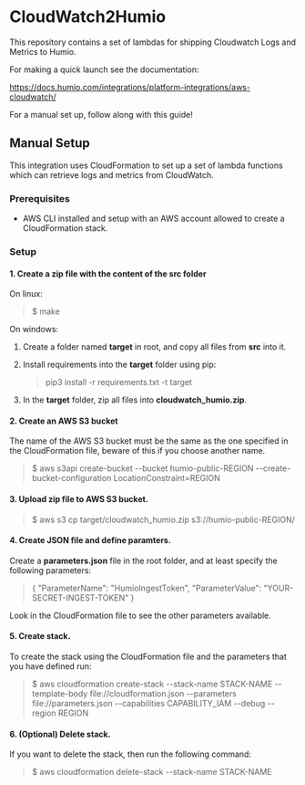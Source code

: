
# CloudWatch2Humio

This repository contains a set of lambdas for shipping Cloudwatch Logs and Metrics
to Humio.

For making a quick launch see the documentation:

https://docs.humio.com/integrations/platform-integrations/aws-cloudwatch/

For a manual set up, follow along with this guide! 

## Manual Setup

This integration uses CloudFormation to set up a set of lambda functions which can retrieve logs and metrics from CloudWatch. 

### Prerequisites

* AWS CLI installed and setup with an AWS account allowed to create a CloudFormation stack. 

### Setup

#### 1. Create a zip file with the content of the **src** folder

On linux:

> $ make

On windows:

1. Create a folder named **target** in root, and copy all files from **src** into it.
2. Install requirements into the **target** folder using pip:

    > pip3 install -r requirements.txt -t target

3. In the **target** folder, zip all files into **cloudwatch_humio.zip**. 

#### 2. Create an AWS S3 bucket

The name of the AWS S3 bucket must be the same as the one specified in the CloudFormation file, beware of this if you choose another name.

> $ aws s3api create-bucket --bucket humio-public-REGION --create-bucket-configuration LocationConstraint=REGION

#### 3. Upload zip file to AWS S3 bucket. 

> $ aws s3 cp target/cloudwatch_humio.zip s3://humio-public-REGION/

#### 4. Create JSON file and define paramters.

Create a **parameters.json** file in the root folder, and at least specify the following parameters:

> {
>   "ParameterName": "HumioIngestToken",
>   "ParameterValue": "YOUR-SECRET-INGEST-TOKEN"
> }

Look in the CloudFormation file to see the other parameters available. 

#### 5. Create stack.

To create the stack using the CloudFormation file and the parameters that you have defined run:

> $ aws cloudformation create-stack --stack-name STACK-NAME --template-body file://cloudformation.json --parameters file://parameters.json --capabilities CAPABILITY_IAM --debug --region REGION

#### 6. (Optional) Delete stack.

If you want to delete the stack, then run the following command: 

> $ aws cloudformation delete-stack --stack-name STACK-NAME


